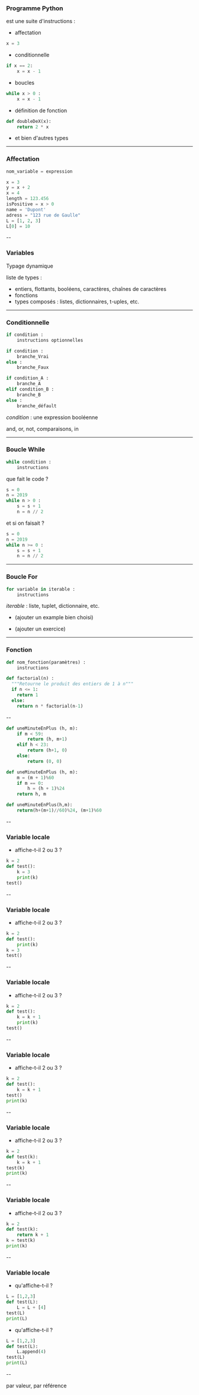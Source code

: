 ### Programme Python

est une suite d'instructions :

- affectation
```python
x = 3
```
- conditionnelle
```python
if x == 2:
	x = x - 1
```

- boucles
```python
while x > 0 :
	x = x - 1
```


- définition de fonction
```python
def doubleDeX(x):
	return 2 * x
```
- et bien d'autres types

---

### Affectation

```python
nom_variable = expression
```

```python
x = 3
y = x + 2
x = 4
length = 123.456
isPositive = x > 0
name = 'Dupont'
adress = "123 rue de Gaulle"
L = [1, 2, 3]
L[0] = 10
```

--

### Variables

Typage dynamique

liste de types :
- entiers, flottants, booléens, caractères, chaînes de caractères
- fonctions
- types composés : listes, dictionnaires, t-uples, etc.


---

### Conditionnelle

```python
if condition :
	instructions optionnelles
```

```python
if condition :
	branche_Vrai
else :
	branche_Faux
```

```python
if condition_A :
	branche_A
elif condition_B :
	branche_B
else :
	branche_défault
```

*condition* : une expression booléenne

and, or, not, comparaisons, in

---

### Boucle While


```python
while condition :
	instructions
```

<div class='float2'>

que fait le code ?  <!-- .element: class="title" -->
```python
s = 0
n = 2019
while n > 0 :
	s = s + 1
	n = n // 2
```

</div>
<div class='float2'>

et si on faisait ?  <!-- .element: class="title fragment" data-fragment-index="1" -->
```python
s = 0
n = 2019
while n >= 0 :
	s = s + 1
	n = n // 2
```
<!-- .element: class="fragment" data-fragment-index="1" -->

</div>


---

### Boucle For
```python
for variable in iterable :
	instructions
```

*iterable* : liste, tuplet, dictionnaire, etc.

- (ajouter un example bien choisi)

- (ajouter un exercice)

---

### Fonction

```python
def nom_fonction(paramètres) :
	instructions
```


```python
def factorial(n) :
  """Retourne le produit des entiers de 1 à n"""
  if n <= 1:
    return 1
  else:
    return n * factorial(n-1)
```

--


```python
def uneMinuteEnPlus (h, m):
    if m < 59:
        return (h, m+1)
    elif h < 23:
        return (h+1, 0)
    else:
        return (0, 0)
```

```python
def uneMinuteEnPlus (h, m):
    m = (m + 1)%60
    if m == 0:
        h = (h + 1)%24
    return h, m
```

```python
def uneMinuteEnPlus(h,m):
    return(h+(m+1)//60)%24, (m+1)%60
```



--

### Variable locale

- affiche-t-il 2 ou 3 ?	
```python
k = 2
def test():
	k = 3
	print(k)
test()
```

--

### Variable locale

- affiche-t-il 2 ou 3 ?	
```python
k = 2
def test():
	print(k)
k = 3
test()
```

--

### Variable locale

- affiche-t-il 2 ou 3 ?	
```python
k = 2
def test():
	k = k + 1
	print(k)
test()
```

--

### Variable locale


- affiche-t-il 2 ou 3 ?	
```python
k = 2
def test():
	k = k + 1
test()
print(k)
```

--


### Variable locale


- affiche-t-il 2 ou 3 ?	
```python
k = 2
def test(k):
	k = k + 1
test(k)
print(k)
```

--

### Variable locale


- affiche-t-il 2 ou 3 ?	
```python
k = 2
def test(k):
	return k + 1
k = test(k)
print(k)
```

--


### Variable locale

- qu'affiche-t-il ?	
```python
L = [1,2,3]
def test(L):
	L = L + [4]
test(L)
print(L)
```

- qu'affiche-t-il ?	
```python
L = [1,2,3]
def test(L):
	L.append(4)
test(L)
print(L)
```

--



par valeur, par référence
